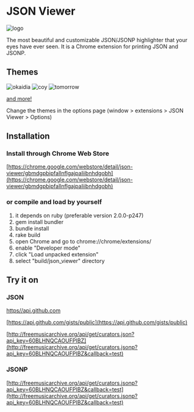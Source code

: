 # JSON Viewer

![logo](https://raw.github.com/tulios/json-viewer/master/logo.png)

The most beautiful and customizable JSON/JSONP highlighter that your eyes have ever seen.
It is a Chrome extension for printing JSON and JSONP.

## Themes

![okaidia](https://raw.github.com/tulios/json-viewer/master/extension/src/assets/image_themes/okaidia.png)
![coy](https://raw.github.com/tulios/json-viewer/master/extension/src/assets/image_themes/coy.png)
![tomorrow](https://raw.github.com/tulios/json-viewer/master/extension/src/assets/image_themes/tomorrow.png)

[and more!](https://github.com/tulios/json-viewer/wiki/Themes)


  Change the themes in the options page (window > extensions > JSON Viewer > Options)

## Installation

### Install through Chrome Web Store

[https://chrome.google.com/webstore/detail/json-viewer/gbmdgpbipfallnflgajpaliibnhdgobh](https://chrome.google.com/webstore/detail/json-viewer/gbmdgpbipfallnflgajpaliibnhdgobh)

### or compile and load by yourself

  1. it depends on ruby (preferable version 2.0.0-p247)
  2. gem install bundler
  3. bundle install
  4. rake build
  5. open Chrome and go to chrome://chrome/extensions/
  6. enable "Developer mode"
  7. click "Load unpacked extension"
  8. select "build/json_viewer" directory

## Try it on

### JSON

  [https//api.github.com](https://api.github.com)

  [https://api.github.com/gists/public](https://api.github.com/gists/public)

  [http://freemusicarchive.org/api/get/curators.json?api_key=60BLHNQCAOUFPIBZ](http://freemusicarchive.org/api/get/curators.jsonp?api_key=60BLHNQCAOUFPIBZ&callback=test)

### JSONP

  [http://freemusicarchive.org/api/get/curators.jsonp?api_key=60BLHNQCAOUFPIBZ&callback=test](http://freemusicarchive.org/api/get/curators.jsonp?api_key=60BLHNQCAOUFPIBZ&callback=test)
